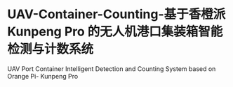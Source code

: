 # UAV-Container-Counting-基于香橙派 Kunpeng Pro 的无人机港口集装箱智能检测与计数系统
UAV Port Container Intelligent Detection and Counting System based on Orange Pi- Kunpeng Pro

<!--stackedit_data:
eyJoaXN0b3J5IjpbLTcwMDcyOTcxMF19
-->